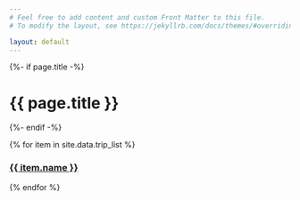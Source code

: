 ```yaml
---
# Feel free to add content and custom Front Matter to this file.
# To modify the layout, see https://jekyllrb.com/docs/themes/#overriding-theme-defaults

layout: default
---
```

<div class="home">
  {%- if page.title -%}
    <h1 class="page-heading">{{ page.title }}</h1>
  {%- endif -%}

  {% for item in site.data.trip_list %}
    <h3>
      <a href="{{ site.baseurl }}{{ item.link }}">{{ item.name }}</a>
    </h3>
  {% endfor %}
